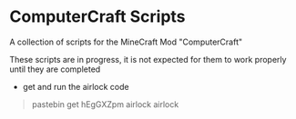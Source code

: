 # ComputerCraft Scripts

A collection of scripts for the MineCraft Mod "ComputerCraft"

These scripts are in progress, it is not expected for them to work properly until they are completed

- get and run the airlock code
> pastebin get hEgGXZpm airlock
> airlock
